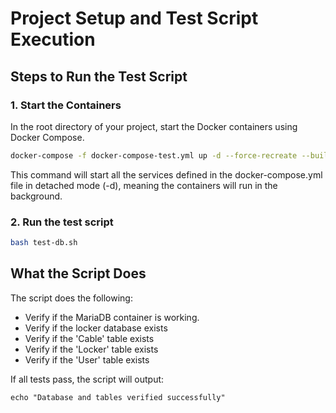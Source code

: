 # Project Setup and Test Script Execution

## Steps to Run the Test Script

### 1. Start the Containers

In the root directory of your project, start the Docker containers using Docker Compose.

```bash
docker-compose -f docker-compose-test.yml up -d --force-recreate --build
```
This command will start all the services defined in the docker-compose.yml file in detached mode (-d), meaning the containers will run in the background.

### 2. Run the test script

```bash
bash test-db.sh
```


## What the Script Does

The script does the following:

- Verify if the MariaDB container is working.
- Verify if the locker database exists
- Verify if the 'Cable' table exists
- Verify if the 'Locker' table exists
- Verify if the 'User' table exists

If all tests pass, the script will output:

```
echo "Database and tables verified successfully"
```